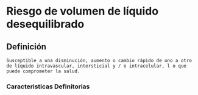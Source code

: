# Riesgo de volumen de líquido desequilibrado
## Definición
	Susceptible a una disminución, aumento o cambio rápido de uno a otro de líquido intravascular, intersticial y / o intracelular, l o que puede comprometer la salud.

### Caracteristicas Definitorias



